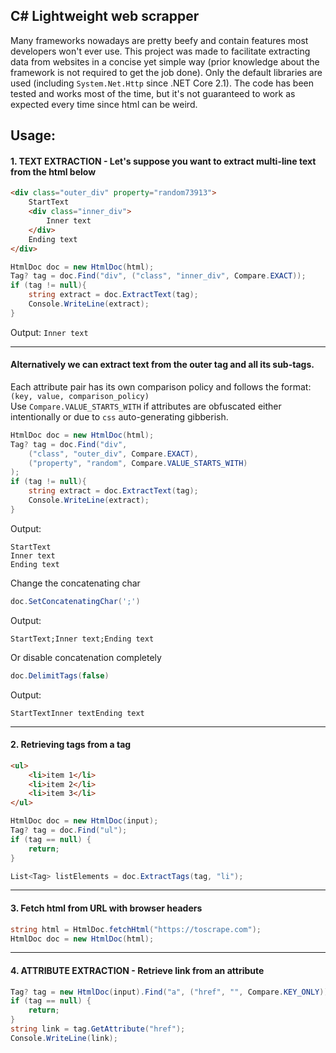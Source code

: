﻿## C# Lightweight web scrapper
Many frameworks nowadays are pretty beefy and contain features most developers won't ever use.
This project was made to facilitate extracting data from websites in a concise yet simple way 
(prior knowledge about the framework is not required to get the job done).
Only the default libraries are used (including `System.Net.Http` since .NET Core 2.1).
The code has been tested and works most of the time, but it's not guaranteed to work as expected every time since html
can be weird.

## Usage:

#### 1. TEXT EXTRACTION - Let's suppose you want to extract multi-line text from the html below
```html
<div class="outer_div" property="random73913">
    StartText
    <div class="inner_div">
        Inner text
    </div>
    Ending text
</div>
```

```csharp
HtmlDoc doc = new HtmlDoc(html);
Tag? tag = doc.Find("div", ("class", "inner_div", Compare.EXACT));
if (tag != null){
    string extract = doc.ExtractText(tag);
    Console.WriteLine(extract);
}
```
Output: `Inner text`

---
####  Alternatively we can extract text from the outer tag and all its sub-tags. <br>
Each attribute pair has its own comparison policy and follows the format: `(key, value, comparison_policy)` <br>
Use `Compare.VALUE_STARTS_WITH` if attributes are obfuscated either intentionally or due to `css` auto-generating gibberish.
    
```csharp
HtmlDoc doc = new HtmlDoc(html);
Tag? tag = doc.Find("div", 
    ("class", "outer_div", Compare.EXACT),
    ("property", "random", Compare.VALUE_STARTS_WITH)
);
if (tag != null){
    string extract = doc.ExtractText(tag);
    Console.WriteLine(extract);
}
```
Output:
```
StartText
Inner text
Ending text
```


Change the concatenating char
```csharp
doc.SetConcatenatingChar(';')
```
Output:
```
StartText;Inner text;Ending text
```
Or disable concatenation completely
```csharp
doc.DelimitTags(false)
```
Output:
```
StartTextInner textEnding text
```
---
#### 2. Retrieving tags from a tag
```html
<ul>
    <li>item 1</li>
    <li>item 2</li>
    <li>item 3</li>
</ul>
```

```csharp
HtmlDoc doc = new HtmlDoc(input);
Tag? tag = doc.Find("ul");
if (tag == null) {
    return;
}

List<Tag> listElements = doc.ExtractTags(tag, "li");
```
---
#### 3. Fetch html from URL with browser headers
```csharp
string html = HtmlDoc.fetchHtml("https://toscrape.com");
HtmlDoc doc = new HtmlDoc(html);
```
---
#### 4. ATTRIBUTE EXTRACTION - Retrieve link from an attribute
```csharp
Tag? tag = new HtmlDoc(input).Find("a", ("href", "", Compare.KEY_ONLY));
if (tag == null) {
    return;
}
string link = tag.GetAttribute("href");
Console.WriteLine(link);
```